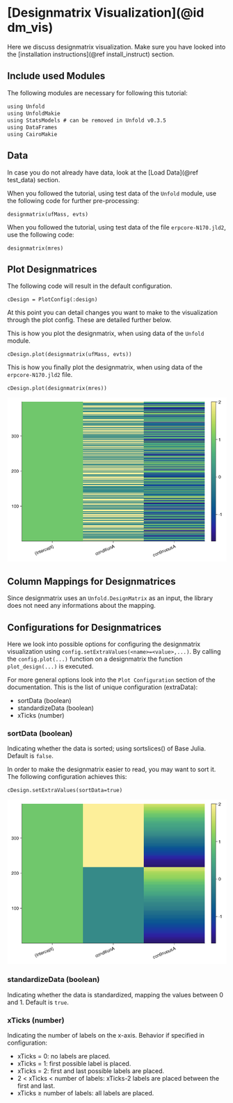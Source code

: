 # [Designmatrix Visualization](@id dm_vis)

Here we discuss designmatrix visualization. 
Make sure you have looked into the [installation instructions](@ref install_instruct) section. 

## Include used Modules
The following modules are necessary for following this tutorial:
```
using Unfold
using UnfoldMakie
using StatsModels # can be removed in Unfold v0.3.5
using DataFrames
using CairoMakie
```

## Data
In case you do not already have data, look at the [Load Data](@ref test_data) section. 

When you followed the tutorial, using test data of the `Unfold` module, use the following code for further pre-processing:
```
designmatrix(ufMass, evts)
```
When you followed the tutorial, using test data of the file `erpcore-N170.jld2`, use the following code:
```
designmatrix(mres)
```

## Plot Designmatrices

The following code will result in the default configuration. 
```
cDesign = PlotConfig(:design)
```
At this point you can detail changes you want to make to the visualization through the plot config. These are detailed further below. 

This is how you plot the designmatrix, when using data of the `Unfold` module.
```
cDesign.plot(designmatrix(ufMass, evts))
```
This is how you finally plot the designmatrix, when using data of the `erpcore-N170.jld2` file.
```
cDesign.plot(designmatrix(mres))
```

![Default Designmatrix](../images/designmatrix_default.png)

## Column Mappings for Designmatrices

Since designmatrix uses an `Unfold.DesignMatrix` as an input, the library does not need any informations about the mapping.

## Configurations for Designmatrices

Here we look into possible options for configuring the designmatrix visualization using `config.setExtraValues(<name>=<value>,...)`.
By calling the `config.plot(...)` function on a designmatrix the function `plot_design(...)` is executed.

For more general options look into the `Plot Configuration` section of the documentation.
This is the list of unique configuration (extraData):
- sortData (boolean)
- standardizeData (boolean)
- xTicks (number)


### sortData (boolean)

Indicating whether the data is sorted; using sortslices() of Base Julia. 
Default is `false`.

In order to make the designmatrix easier to read, you may want to sort it.
The following configuration achieves this:
```
cDesign.setExtraValues(sortData=true)
```

![Sorted Designmatrix](../images/designmatrix_sorted.png)

### standardizeData (boolean)
Indicating whether the data is standardized, mapping the values between 0 and 1. 
Default is `true`.


### xTicks (number)
Indicating the number of labels on the x-axis. Behavior if specified in configuration:
- xTicks = 0: no labels are placed.
- xTicks = 1: first possible label is placed.
- xTicks = 2: first and last possible labels are placed.
- 2 < xTicks < number of labels: xTicks-2 labels are placed between the first and last.
- xTicks ≥ number of labels: all labels are placed.